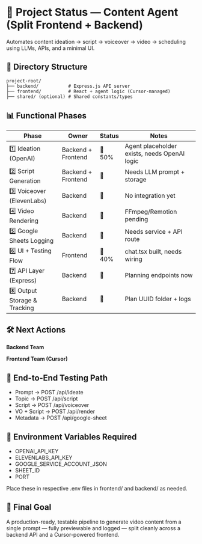 # 🚀 Project Status — Content Agent (Split Frontend + Backend)

Automates content ideation → script → voiceover → video → scheduling using LLMs, APIs, and a minimal UI.

## 🧱 Directory Structure

```
project-root/
├── backend/           # Express.js API server
├── frontend/          # React + agent logic (Cursor-managed)
├── shared/ (optional) # Shared constants/types
```

## 📊 Functional Phases

| Phase                        | Owner                | Status   | Notes                                 |
|------------------------------|----------------------|----------|---------------------------------------|
| 1️⃣ Ideation (OpenAI)        | Backend + Frontend   | 🔡 50%   | Agent placeholder exists, needs OpenAI logic |
| 2️⃣ Script Generation        | Backend + Frontend   | 🔢       | Needs LLM prompt + storage            |
| 3️⃣ Voiceover (ElevenLabs)   | Backend              | 🔢       | No integration yet                    |
| 4️⃣ Video Rendering          | Backend              | 🔢       | FFmpeg/Remotion pending               |
| 5️⃣ Google Sheets Logging    | Backend              | 🔢       | Needs service + API route             |
| 6️⃣ UI + Testing Flow        | Frontend             | 🔡 40%   | chat.tsx built, needs wiring          |
| 7️⃣ API Layer (Express)      | Backend              | 🔢       | Planning endpoints now                |
| 8️⃣ Output Storage & Tracking| Backend              | 🔢       | Plan UUID folder + logs               |

## 🛠️ Next Actions

**Backend Team**


**Frontend Team (Cursor)**


## 🔪 End-to-End Testing Path

- Prompt → POST /api/ideate
- Topic → POST /api/script
- Script → POST /api/voiceover
- VO + Script → POST /api/render
- Metadata → POST /api/google-sheet

## 🔐 Environment Variables Required

- OPENAI_API_KEY
- ELEVENLABS_API_KEY
- GOOGLE_SERVICE_ACCOUNT_JSON
- SHEET_ID
- PORT

Place these in respective .env files in frontend/ and backend/ as needed.

## 📌 Final Goal

A production-ready, testable pipeline to generate video content from a single prompt — fully previewable and logged — split cleanly across a backend API and a Cursor-powered frontend. 